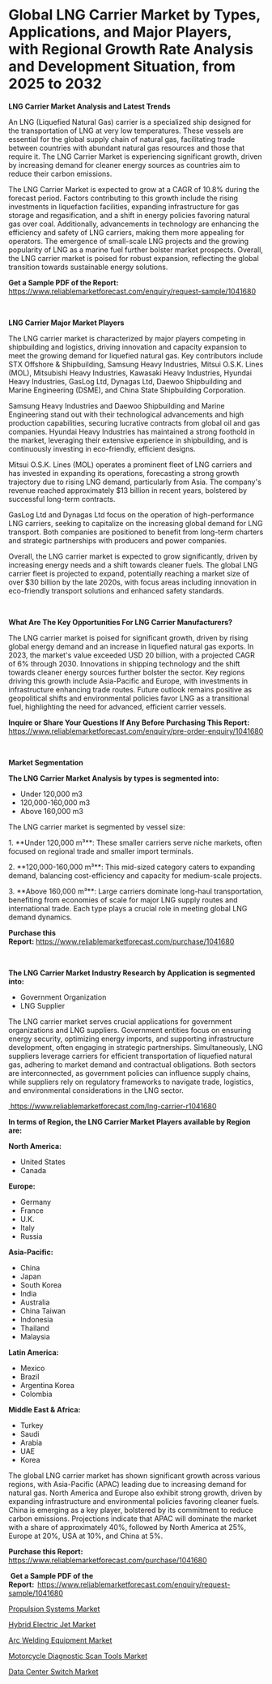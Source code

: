 <p><h1>Global LNG Carrier Market by Types, Applications, and Major Players, with Regional Growth Rate Analysis and Development Situation, from 2025 to 2032</h1></p><p><strong>LNG Carrier Market Analysis and Latest Trends</strong></p>
<p><p>An LNG (Liquefied Natural Gas) carrier is a specialized ship designed for the transportation of LNG at very low temperatures. These vessels are essential for the global supply chain of natural gas, facilitating trade between countries with abundant natural gas resources and those that require it. The LNG Carrier Market is experiencing significant growth, driven by increasing demand for cleaner energy sources as countries aim to reduce their carbon emissions. </p><p>The LNG Carrier Market is expected to grow at a CAGR of 10.8% during the forecast period. Factors contributing to this growth include the rising investments in liquefaction facilities, expanding infrastructure for gas storage and regasification, and a shift in energy policies favoring natural gas over coal. Additionally, advancements in technology are enhancing the efficiency and safety of LNG carriers, making them more appealing for operators. The emergence of small-scale LNG projects and the growing popularity of LNG as a marine fuel further bolster market prospects. Overall, the LNG carrier market is poised for robust expansion, reflecting the global transition towards sustainable energy solutions.</p></p>
<p><strong>Get a Sample PDF of the Report:&nbsp;</strong> <a href="https://www.reliablemarketforecast.com/enquiry/request-sample/1041680?utm_campaign=2011&utm_medium=2&utm_source=Github&utm_content=ia&utm_term=08042025&utm_id=lng-carrier">https://www.reliablemarketforecast.com/enquiry/request-sample/1041680</a></p>
<p>&nbsp;</p>
<p><strong>LNG Carrier Major Market Players</strong></p>
<p><p>The LNG carrier market is characterized by major players competing in shipbuilding and logistics, driving innovation and capacity expansion to meet the growing demand for liquefied natural gas. Key contributors include STX Offshore & Shipbuilding, Samsung Heavy Industries, Mitsui O.S.K. Lines (MOL), Mitsubishi Heavy Industries, Kawasaki Heavy Industries, Hyundai Heavy Industries, GasLog Ltd, Dynagas Ltd, Daewoo Shipbuilding and Marine Engineering (DSME), and China State Shipbuilding Corporation.</p><p>Samsung Heavy Industries and Daewoo Shipbuilding and Marine Engineering stand out with their technological advancements and high production capabilities, securing lucrative contracts from global oil and gas companies. Hyundai Heavy Industries has maintained a strong foothold in the market, leveraging their extensive experience in shipbuilding, and is continuously investing in eco-friendly, efficient designs. </p><p>Mitsui O.S.K. Lines (MOL) operates a prominent fleet of LNG carriers and has invested in expanding its operations, forecasting a strong growth trajectory due to rising LNG demand, particularly from Asia. The company's revenue reached approximately $13 billion in recent years, bolstered by successful long-term contracts.</p><p>GasLog Ltd and Dynagas Ltd focus on the operation of high-performance LNG carriers, seeking to capitalize on the increasing global demand for LNG transport. Both companies are positioned to benefit from long-term charters and strategic partnerships with producers and power companies.</p><p>Overall, the LNG carrier market is expected to grow significantly, driven by increasing energy needs and a shift towards cleaner fuels. The global LNG carrier fleet is projected to expand, potentially reaching a market size of over $30 billion by the late 2020s, with focus areas including innovation in eco-friendly transport solutions and enhanced safety standards.</p></p>
<p>&nbsp;</p>
<p><strong>What Are The Key Opportunities For LNG Carrier Manufacturers?</strong></p>
<p><p>The LNG carrier market is poised for significant growth, driven by rising global energy demand and an increase in liquefied natural gas exports. In 2023, the market's value exceeded USD 20 billion, with a projected CAGR of 6% through 2030. Innovations in shipping technology and the shift towards cleaner energy sources further bolster the sector. Key regions driving this growth include Asia-Pacific and Europe, with investments in infrastructure enhancing trade routes. Future outlook remains positive as geopolitical shifts and environmental policies favor LNG as a transitional fuel, highlighting the need for advanced, efficient carrier vessels.</p></p>
<p><strong>Inquire or Share Your Questions If Any Before Purchasing This Report:</strong> <a href="https://www.reliablemarketforecast.com/enquiry/pre-order-enquiry/1041680?utm_campaign=2011&utm_medium=2&utm_source=Github&utm_content=ia&utm_term=08042025&utm_id=lng-carrier">https://www.reliablemarketforecast.com/enquiry/pre-order-enquiry/1041680</a></p>
<p>&nbsp;</p>
<p><strong>Market Segmentation</strong></p>
<p><strong>The LNG Carrier Market Analysis by types is segmented into:</strong></p>
<p><ul><li>Under 120,000 m3</li><li>120,000-160,000 m3</li><li>Above 160,000 m3</li></ul></p>
<p><p>The LNG carrier market is segmented by vessel size: </p><p>1. **Under 120,000 m³**: These smaller carriers serve niche markets, often focused on regional trade and smaller import terminals. </p><p>2. **120,000-160,000 m³**: This mid-sized category caters to expanding demand, balancing cost-efficiency and capacity for medium-scale projects. </p><p>3. **Above 160,000 m³**: Large carriers dominate long-haul transportation, benefiting from economies of scale for major LNG supply routes and international trade. Each type plays a crucial role in meeting global LNG demand dynamics.</p></p>
<p><strong>Purchase this Report:&nbsp;</strong><a href="https://www.reliablemarketforecast.com/purchase/1041680?utm_campaign=2011&utm_medium=2&utm_source=Github&utm_content=ia&utm_term=08042025&utm_id=lng-carrier">https://www.reliablemarketforecast.com/purchase/1041680</a></p>
<p>&nbsp;</p>
<p><strong>The LNG Carrier Market Industry Research by Application is segmented into:</strong></p>
<p><ul><li>Government Organization</li><li>LNG Supplier</li></ul></p>
<p><p>The LNG carrier market serves crucial applications for government organizations and LNG suppliers. Government entities focus on ensuring energy security, optimizing energy imports, and supporting infrastructure development, often engaging in strategic partnerships. Simultaneously, LNG suppliers leverage carriers for efficient transportation of liquefied natural gas, adhering to market demand and contractual obligations. Both sectors are interconnected, as government policies can influence supply chains, while suppliers rely on regulatory frameworks to navigate trade, logistics, and environmental considerations in the LNG sector.</p></p>
<p><a href="https://www.reliablemarketforecast.com/lng-carrier-r1041680?utm_campaign=2011&utm_medium=2&utm_source=Github&utm_content=ia&utm_term=08042025&utm_id=lng-carrier">&nbsp;https://www.reliablemarketforecast.com/lng-carrier-r1041680</a></p>
<p><strong>In terms of Region, the LNG Carrier Market Players available by Region are:</strong></p>
<p>
    <p> <strong> North America: </strong>
        <ul>
            <li>United States</li>
            <li>Canada</li>
        </ul>
        </p> 
    <p> <strong> Europe: </strong>
        <ul>
            <li>Germany</li>
            <li>France</li>
            <li>U.K.</li>
            <li>Italy</li>
            <li>Russia</li>
        </ul>
        </p> 
    <p> <strong> Asia-Pacific: </strong>
        <ul>
            <li>China</li>
            <li>Japan</li>
            <li>South Korea</li>
            <li>India</li>
            <li>Australia</li>
            <li>China Taiwan</li>
            <li>Indonesia</li>
            <li>Thailand</li>
            <li>Malaysia</li>
        </ul>
        </p> 
    <p> <strong> Latin America: </strong>
        <ul>
            <li>Mexico</li>
            <li>Brazil</li>
            <li>Argentina Korea</li>
            <li>Colombia</li>
        </ul>
        </p> 
    <p> <strong> Middle East & Africa: </strong>
        <ul>
            <li>Turkey</li>
            <li>Saudi</li>
            <li>Arabia</li>
            <li>UAE</li>
            <li>Korea</li>
        </ul>
    </p>
    </p>
<p><p>The global LNG carrier market has shown significant growth across various regions, with Asia-Pacific (APAC) leading due to increasing demand for natural gas. North America and Europe also exhibit strong growth, driven by expanding infrastructure and environmental policies favoring cleaner fuels. China is emerging as a key player, bolstered by its commitment to reduce carbon emissions. Projections indicate that APAC will dominate the market with a share of approximately 40%, followed by North America at 25%, Europe at 20%, USA at 10%, and China at 5%.</p></p>
<p><strong>Purchase this Report: </strong><a href="https://www.reliablemarketforecast.com/purchase/1041680?utm_campaign=2011&utm_medium=2&utm_source=Github&utm_content=ia&utm_term=08042025&utm_id=lng-carrier">https://www.reliablemarketforecast.com/purchase/1041680</a></p>
<p>&nbsp;<strong>Get a Sample PDF of the Report:&nbsp;&nbsp;</strong><a href="https://www.reliablemarketforecast.com/enquiry/request-sample/1041680?utm_campaign=2011&utm_medium=2&utm_source=Github&utm_content=ia&utm_term=08042025&utm_id=lng-carrier">https://www.reliablemarketforecast.com/enquiry/request-sample/1041680</a></p>
<p><strong></strong></p>
<p><p><a href="https://github.com/moroesarta/Market-Research-Report-List-1/blob/main/propulsion-systems-market.md?utm_campaign=2011&utm_medium=2&utm_source=Github&utm_content=ia&utm_term=08042025&utm_id=lng-carrier">Propulsion Systems Market</a></p><p><a href="https://github.com/szaszgrychkq/Market-Research-Report-List-1/blob/main/hybrid-electric-jet-market.md?utm_campaign=2011&utm_medium=2&utm_source=Github&utm_content=ia&utm_term=08042025&utm_id=lng-carrier">Hybrid Electric Jet Market</a></p><p><a href="https://github.com/kaganalcinwv/Market-Research-Report-List-1/blob/main/arc-welding-equipment-market.md?utm_campaign=2011&utm_medium=2&utm_source=Github&utm_content=ia&utm_term=08042025&utm_id=lng-carrier">Arc Welding Equipment Market</a></p><p><a href="https://github.com/sadaandilou/Market-Research-Report-List-1/blob/main/motorcycle-diagnostic-scan-tools-market.md?utm_campaign=2011&utm_medium=2&utm_source=Github&utm_content=ia&utm_term=08042025&utm_id=lng-carrier">Motorcycle Diagnostic Scan Tools Market</a></p><p><a href="https://github.com/seherlouize/Market-Research-Report-List-1/blob/main/data-center-switch-market.md?utm_campaign=2011&utm_medium=2&utm_source=Github&utm_content=ia&utm_term=08042025&utm_id=lng-carrier">Data Center Switch Market</a></p></p>